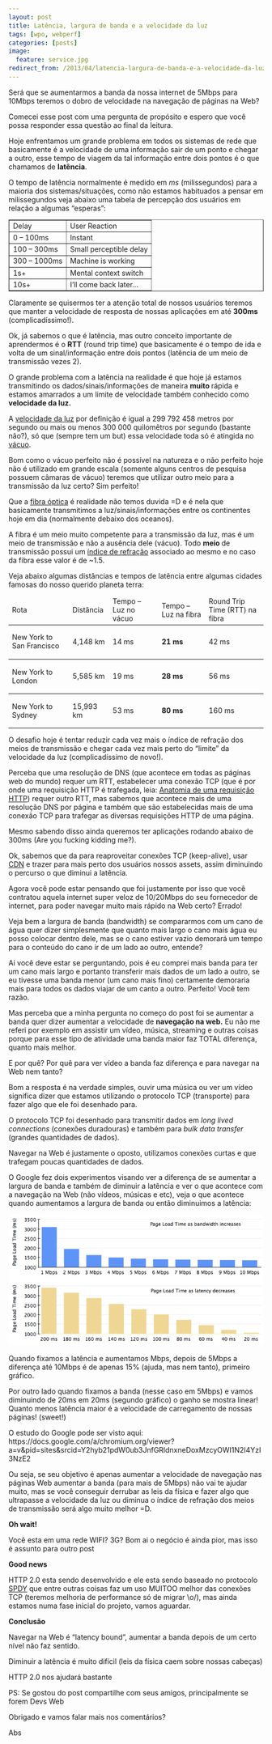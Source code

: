 ```yaml
---
layout: post
title: Latência, largura de banda e a velocidade da luz
tags: [wpo, webperf]
categories: [posts]
image:
  feature: service.jpg
redirect_from: /2013/04/latencia-largura-de-banda-e-a-velocidade-da-luz/
---
```

<p>Será que se aumentarmos a banda da nossa internet de 5Mbps para 10Mbps teremos o dobro de velocidade na navegação de páginas na Web?</p>
<p>Comecei esse post com uma pergunta de propósito e espero que você possa responder essa questão ao final da leitura.</p>
<p>Hoje enfrentamos um grande problema em todos os sistemas de rede que basicamente é a velocidade de uma informação sair de um ponto e chegar a outro, esse tempo de viagem da tal informação entre dois pontos é o que chamamos de <strong>latência</strong>.</p>
<p>O tempo de latência normalmente é medido em <em>ms</em> (milissegundos) para a maioria dos sistemas/situações, como não estamos habituados a pensar em milissegundos veja abaixo uma tabela de percepção dos usuários em relação a algumas &#8220;esperas&#8221;:</p>
<table class="delay" width="100%" border="1">
<tbody>
<tr>
<td class="header">Delay</td>
<td class="header">User Reaction</td>
</tr>
<tr>
<td class="green">0 &#8211; 100ms</td>
<td>Instant</td>
</tr>
<tr>
<td>100 &#8211; 300ms</td>
<td>Small perceptible delay</td>
</tr>
<tr>
<td>300 &#8211; 1000ms</td>
<td>Machine is working</td>
</tr>
<tr>
<td class="red">1s+</td>
<td>Mental context switch</td>
</tr>
<tr>
<td class="red">10s+</td>
<td>I&#8217;ll come back later&#8230;</td>
</tr>
</tbody>
</table>
<p>Claramente se quisermos ter a atenção total de nossos usuários teremos que manter a velocidade de resposta de nossas aplicações em até <strong>300ms</strong> (complicadíssimo!).</p>
<p>Ok, já sabemos o que é latência, mas outro conceito importante de aprendermos é o <strong>RTT</strong> (round trip time) que basicamente é o tempo de ida e volta de um sinal/informação entre dois pontos (latência de um meio de transmissão vezes 2).</p>
<p>O grande problema com a latência na realidade é que hoje já estamos transmitindo os dados/sinais/informações de maneira <strong>muito </strong>rápida e estamos amarrados a um limite de velocidade também conhecido como <strong>velocidade da luz.</strong></p>
<p>A <a title="velocidade da luz" href="http://pt.wikipedia.org/wiki/Velocidade_da_luz" target="_blank">velocidade da luz</a> por definição é igual a 299 792 458 metros por segundo ou mais ou menos 300 000 quilomêtros por segundo (bastante não?), só que (sempre tem um but) essa velocidade toda só é atingida no <a title="vácuo" href="http://pt.wikipedia.org/wiki/V%C3%A1cuo" target="_blank">vácuo</a>.</p>
<p>Bom como o vácuo perfeito não é possível na natureza e o não perfeito hoje não é utilizado em grande escala (somente alguns centros de pesquisa possuem câmaras de vácuo) teremos que utilizar outro meio para a transmissão da luz certo? Sim perfeito!</p>
<p>Que a <a title="fibra óptica" href="http://pt.wikipedia.org/wiki/Fibra_%C3%B3ptica" target="_blank">fibra óptica</a> é realidade não temos duvida =D e é nela que basicamente transmitimos a luz/sinais/informações entre os continentes hoje em dia (normalmente debaixo dos oceanos).</p>
<p>A fibra é um meio muito competente para a transmissão da luz, mas é um meio de transmissão e não a ausência dele (vácuo). Todo <strong>meio </strong>de transmissão possui um <a title="índice de refração" href="http://pt.wikipedia.org/wiki/%C3%8Dndice_de_refra%C3%A7%C3%A3o" target="_blank">índice de refração</a> associado ao mesmo e no caso da fibra esse valor é de ~1.5.</p>
<p>Veja abaixo algumas distâncias e tempos de latência entre algumas cidades famosas do nosso querido planeta terra:</p>
<table style="width: 100%; border-collapse: collapse;">
<colgroup>
<col class="col_1" />
<col class="col_2" />
<col class="col_3" />
<col class="col_4" />
<col class="col_5" /> </colgroup>
<thead>
<tr>
<td style="border-bottom: 0.5pt solid;">Rota</td>
<td style="border-bottom: 0.5pt solid;">Distância</td>
<td style="border-bottom: 0.5pt solid;">Tempo &#8211; Luz no vácuo</td>
<td style="border-bottom: 0.5pt solid;">Tempo &#8211; Luz na fibra</td>
<td style="border-bottom: 0.5pt solid;">Round Trip Time (RTT) na fibra</td>
</tr>
</thead>
<tbody>
<tr>
<td style="border-bottom: 0.5pt solid;">
<p id="new_york_to_san">New York to San Francisco</p>
</td>
<td style="border-bottom: 0.5pt solid;">
<p id="km_id1">4,148 km</p>
</td>
<td style="border-bottom: 0.5pt solid;">
<p id="ms_id1">14 ms</p>
</td>
<td style="border-bottom: 0.5pt solid;">
<p id="ms_id2"><span class="strong"><strong>21 ms</strong></span></p>
</td>
<td style="border-bottom: 0.5pt solid;">
<p id="ms_id3">42 ms</p>
</td>
</tr>
<tr>
<td style="border-bottom: 0.5pt solid;">
<p id="new_york_to_lon">New York to London</p>
</td>
<td style="border-bottom: 0.5pt solid;">
<p id="km_id2">5,585 km</p>
</td>
<td style="border-bottom: 0.5pt solid;">
<p id="ms_id4">19 ms</p>
</td>
<td style="border-bottom: 0.5pt solid;">
<p id="ms_id5"><span class="strong"><strong>28 ms</strong></span></p>
</td>
<td style="border-bottom: 0.5pt solid;">
<p id="ms_id6">56 ms</p>
</td>
</tr>
<tr>
<td style="border-bottom: 0.5pt solid;">
<p id="new_york_to_syd">New York to Sydney</p>
</td>
<td style="border-bottom: 0.5pt solid;">
<p id="km_id3">15,993 km</p>
</td>
<td style="border-bottom: 0.5pt solid;">
<p id="ms_id7">53 ms</p>
</td>
<td style="border-bottom: 0.5pt solid;">
<p id="ms_id8"><span class="strong"><strong>80 ms</strong></span></p>
</td>
<td style="border-bottom: 0.5pt solid;">
<p id="ms_id9">160 ms</p>
</td>
</tr>
</tbody>
</table>
<p>O desafio hoje é tentar reduzir cada vez mais o índice de refração dos meios de transmissão e chegar cada vez mais perto do &#8220;limite&#8221; da velocidade da luz (complicadíssimo de novo!).</p>
<p>Perceba que uma resolução de DNS (que acontece em todas as páginas web do mundo) requer um RTT, estabelecer uma conexão TCP (que é por onde uma requisição HTTP é trafegada, leia: <a title="Anatomia de uma requisição HTTP" href="http://www.cleberdantas.com/2011/12/anatomia-de-uma-requisicao-http/" target="_blank">Anatomia de uma requisição HTTP</a>) requer outro RTT, mas sabemos que acontece mais de uma resolução DNS por página e também que são estabelecidas mais de uma conexão TCP para trafegar as diversas requisições HTTP de uma página.</p>
<p>Mesmo sabendo disso ainda queremos ter aplicações rodando abaixo de 300ms (Are you fucking kidding me?).</p>
<p>Ok, sabemos que da para reaproveitar conexões TCP (keep-alive), usar <a title="CND" href="http://www.cleberdantas.com/2011/11/content-delivery-network-cdn-voce-ainda-vai-usar-uma/" target="_blank">CDN</a> e trazer para mais perto dos usuários nossos assets, assim diminuindo o percurso o que diminui a latência.</p>
<p>Agora você pode estar pensando que foi justamente por isso que você contratou aquela internet super veloz de 10/20Mbps do seu fornecedor de internet, para poder navegar muito mais rápido na Web certo? Errado!</p>
<p>Veja bem a largura de banda (bandwidth) se compararmos com um cano de água quer dizer simplesmente que quanto mais largo o cano mais água eu posso colocar dentro dele, mas se o cano estiver vazio demorará um tempo para o conteúdo do cano ir de um lado ao outro, entende?</p>
<p>Ai você deve estar se perguntando, pois é eu comprei mais banda para ter um cano mais largo e portanto transferir mais dados de um lado a outro, se eu tivesse uma banda menor (um cano mais fino) certamente demoraria mais para todos os dados viajar de um canto a outro. Perfeito! Você tem razão.</p>
<p>Mas perceba que a minha pergunta no começo do post foi se aumentar a banda quer dizer aumentar a velocidade de <strong>navegação na web.</strong> Eu não me referi por exemplo em assistir um vídeo, música, streaming e outras coisas porque para esse tipo de atividade uma banda maior faz TOTAL diferença, quanto mais melhor.</p>
<p>E por quê? Por quê para ver vídeo a banda faz diferença e para navegar na Web nem tanto?</p>
<p>Bom a resposta é na verdade simples, ouvir uma música ou ver um vídeo significa dizer que estamos utilizando o protocolo TCP (transporte) para fazer algo que ele foi desenhado para.</p>
<p>O protocolo TCP foi desenhado para transmitir dados em <em>long lived connections </em>(conexões duradouras) e também para <em>bulk data transfer</em> (grandes quantidades de dados).</p>
<p>Navegar na Web é justamente o oposto, utilizamos conexões curtas e que trafegam poucas quantidades de dados.</p>
<p>O Google fez dois experimentos visando ver a diferença de se aumentar a largura de banda e também de diminuir a latência e ver o que acontece com a navegação na Web (não vídeos, músicas e etc), veja o que acontece quando aumentamos a largura de banda ou então diminuimos a latência:</p>
<p><img alt="Page Load Time vs. Bandwidth and Latency" src="/images/posts/bandwidth-vs-latency.png" /></p>
<p>Quando fixamos a latência e aumentamos Mbps, depois de 5Mbps a diferença até 10Mbps é de apenas 15% (ajuda, mas nem tanto), primeiro gráfico.</p>
<p>Por outro lado quando fixamos a banda (nesse caso em 5Mbps) e vamos diminuindo de 20ms em 20ms (segundo gráfico) o ganho se mostra linear! Quanto menos latência maior é a velocidade de carregamento de nossas páginas! (sweet!)</p>
<p>O estudo do Google pode ser visto aqui: https://docs.google.com/a/chromium.org/viewer?a=v&amp;pid=sites&amp;srcid=Y2hyb21pdW0ub3JnfGRldnxneDoxMzcyOWI1N2I4YzI3NzE2</p>
<p>Ou seja, se seu objetivo é apenas aumentar a velocidade de navegação nas páginas Web aumentar a banda (para mais de 5Mbps) não vai te ajudar muito, mas se você conseguir derrubar as leis da física e fazer algo que ultrapasse a velocidade da luz ou diminua o índice de refração dos meios de transmissão será algo muito melhor =D.</p>
<p><strong>Oh wait!</strong></p>
<p>Você esta em uma rede WIFI? 3G? Bom ai o negócio é ainda pior, mas isso é assunto para outro post</p>
<p><strong>Good news </strong></p>
<p>HTTP 2.0 esta sendo desenvolvido e ele esta sendo baseado no protocolo <a title="SPDY" href="http://pt.wikipedia.org/wiki/SPDY" target="_blank">SPDY</a> que entre outras coisas faz um uso MUITOO melhor das conexões TCP (teremos melhoria de performance só de migrar \o/), mas ainda estamos numa fase inicial do projeto, vamos aguardar.</p>
<p><strong>Conclusão</strong></p>
<p>Navegar na Web é &#8220;latency bound&#8221;, aumentar a banda depois de um certo nível não faz sentido.</p>
<p>Diminuir a latência é muito difícil (leis da física caem sobre nossas cabeças)</p>
<p>HTTP 2.0 nos ajudará bastante</p>
<p>PS: Se gostou do post compartilhe com seus amigos, principalmente se forem Devs Web</p>
<p>Obrigado e vamos falar mais nos comentários?</p>
<p>Abs</p>
